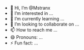 - 👋 Hi, I’m @Mstranx
- 👀 I’m interested in ...
- 🌱 I’m currently learning ...
- 💞️ I’m looking to collaborate on ...
- 📫 How to reach me ...
- 😄 Pronouns: ...
- ⚡ Fun fact: ...

<!---
Mstranx/Mstranx is a ✨ special ✨ repository because its `README.md` (this file) appears on your GitHub profile.
You can click the Preview link to take a look at your changes.
--->
